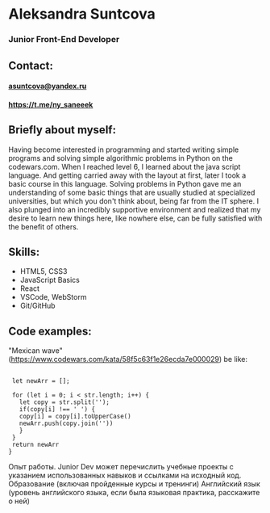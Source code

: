 # Aleksandra Suntcova

### Junior Front-End Developer

## Contact:

#### asuntcova@yandex.ru
#### https://t.me/ny_saneeek

## Briefly about myself:

Having become interested in programming and started writing simple programs and solving simple algorithmic problems in Python on the codewars.com. When I reached level 6, I learned about the java script language. And getting carried away with the layout at first, later I took a basic course in this language. Solving problems in Python gave me an understanding of some basic things that are usually studied at specialized universities, but which you don't think about, being far from the IT sphere. I also plunged into an incredibly supportive environment and realized that my desire to learn new things here, like nowhere else, can be fully satisfied with the benefit of others.

## Skills:
* HTML5, CSS3
* JavaScript Basics
* React
* VSCode, WebStorm
* Git/GitHub

## Code examples:
"Mexican wave" (https://www.codewars.com/kata/58f5c63f1e26ecda7e000029) be like:
 ```function wave(str){
 
  let newArr = [];
  
  for (let i = 0; i < str.length; i++) {
    let copy = str.split('');
    if(copy[i] !== ' ') {
    copy[i] = copy[i].toUpperCase()
    newArr.push(copy.join(''))
    }
  }
  return newArr
}
```
Опыт работы. Junior Dev может перечислить учебные проекты с указанием использованных навыков и ссылками на исходный код.
Образование (включая пройденные курсы и тренинги)
Английский язык (уровень английского языка, если была языковая практика, расскажите о ней)
